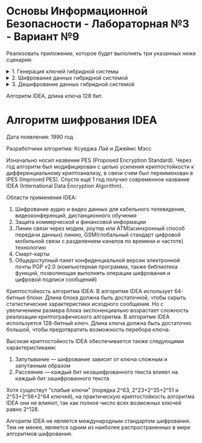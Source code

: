 # Основы Информационной Безопасности - Лабораторная №3 - Вариант №9 
Реализовать приложение, которое будет выполнять три указанных ниже сценария:

<details>
  <summary>1. Генерация ключей гибридной системы</summary>


   Входные параметры:
   1) Путь, по которому сериализовать зашифрованный симметричный ключ;
   2) Путь, по которому сериализовать открытый ключ;
   3) Путь, по которому сериазизовать закрытый ключ.

   Необходимо:
   1) Сгеренировать ключ для симметричного алгоритма;
   2) Сгенерировать ключи для ассиметричного алгоритма;
   3) Сериализовать ассиметричные ключи;
   4) Зашифровать ключ симметричного шифрования открытым ключом и сохранить по указанному пути.
</details>

<details>
  <summary>2. Шифрование данных гибридной системой</summary>

   Входные параметры:
   1) путь к шифруемому текстовому файлу (очевидно, что файл должен быть достаточно объемным);
   2) путь к закрытому ключу ассиметричного алгоритма;
   3) путь к зашированному ключу симметричного алгоритма;
   4) путь, по которому сохранить зашифрованный текстовый файл;

   Необходимо:
   1) Расшифровать симметричный ключ;
   2) Зашифровать текст симметричным алгоритмом и сохранить по указанному пути.
</details>

<details>
   <summary>3. Дешифрование данных гибридной системой</summary>

   Входные парметры:
   1) путь к зашифрованному текстовому файлу;
   2) путь к закрытому ключу ассиметричного алгоритма;
   3) путь к зашированному ключу симметричного алгоритма;
   4) путь, по которому сохранить расшифрованный текстовый файл.

   Необходимо:
   1) Расшифровать симметричный ключ;
   2) Расшифровать текст симметричным алгоритмом и сохранить по указанному пути.
</details>

   Алгоритм IDEA, длина ключа 128 бит.
# Алгоритм шифрования IDEA

Дата появления: 1990 год

Разработчики алгоритма: Ксуеджа Лай и Джеймс Мэсс



Изначально носил назвение PES (Proposed Encryption Standard). 
Через год алгоритм был модифицирован с целью усиления криптостойкости к дифференциальному криптоанализу, в связи счем был переименован в IPES (Improved PES).
Спустя ещё 1 год получил современное название IDEA (International Data Encryption Algorithm).



Области применения IDEA:
1. Шифрование аудио и видео данных для кабельного телевидения, видеоконференций, дистанционного обучения
2. Защита коммерческой и финансовой информации
3. Линии связи через модем, роутер или ATM(асинхронный способ передачи данных) линию,
   GSM(глобальный стандарт цифровой мобильной связи с разделением каналов по времени и частоте) технологию
4. Смарт-карты
5. Общедоступный пакет конфиденциальной версии электронной почты PGP v2.0
   (компьютерная программа, также библиотека функций, позволяющая выполнять операции шифрования и цифровой подписи сообщений)



Криптостойкость алгоритма IDEA:
В алгоритме IDEA использует 64-битные блоки. Длина блока должна быть достаточной, 
  чтобы скрыть статистические характеристики исходного сообщения. 
Но с увеличением размера блока экспоненциально возрастает сложность реализации криптографического алгоритма. 
В алгоритме IDEA используется 128-битный ключ. Длина ключа должна быть достаточно большой, 
  чтобы предотвратить возможность перебора ключа.
  
  
  
Высокая криптостойкость IDEA обеспечивается также следующими характеристиками:
1. Запутывание — шифрование зависит от ключа сложным и запутанным образом
2. Рассеяние   — каждый бит незашифрованного текста влияет на каждый бит зашифрованного текста
    
    
    
Хотя существут "слабые ключи" (порядка 2^63, 2^23+2^35+2^51 и 2^53+2^56+2^64 ключей),
  на практическую криптостойкость алгоритма IDEA они не влияют, 
  так как полное число всех возможных ключей равно 2^128.



Алгоритм IDEA не является международным стандартом шифрования.
Тем не менее, является одним из наиболее распространенных в мире алгоритмов шифрования.

